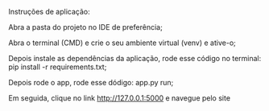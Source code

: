 Instruções de aplicação:

Abra a pasta do projeto no IDE de preferência;

Abra o terminal (CMD) e crie o seu ambiente virtual (venv) e ative-o;
 
Depois instale as dependências da aplicação, rode esse código no terminal: pip install -r requirements.txt;

Depois rode o app, rode esse dódigo: app.py run;

Em seguida, clique no link http://127.0.0.1:5000 e navegue pelo site

